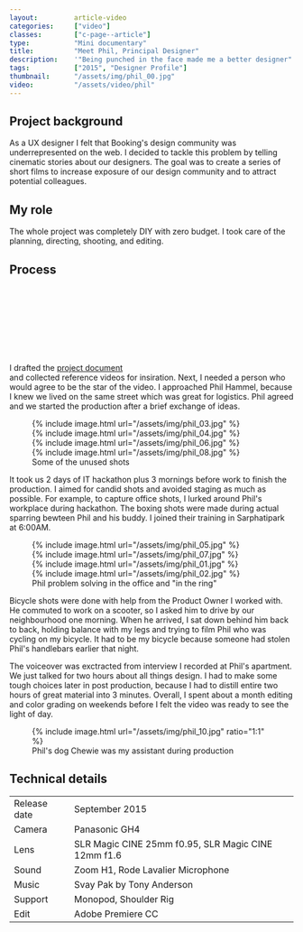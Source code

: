 ```yaml
---
layout:         article-video
categories:     ["video"]
classes:        ["c-page--article"]
type:           "Mini documentary"
title:          "Meet Phil, Principal Designer"
description:    '"Being punched in the face made me a better designer"'
tags:           ["2015", "Designer Profile"]
thumbnail:      "/assets/img/phil_00.jpg"
video:          "/assets/video/phil"
---
```


## Project background

As a UX designer I felt that Booking's design community was underrepresented on the web. I decided to tackle this problem by telling cinematic stories about our designers. The goal was to create a series of short films to increase exposure of our design community and to attract potential colleagues. 

## My role

The whole project was completely DIY with zero budget. I took care of the planning, directing, shooting, and editing.

## Process

I drafted the <a target="blank" class="c-link  c-hint--top" aria-label="View on Google Drive" href="https://docs.google.com/document/d/1VaXLC9Ac6jkPJxqaDmMtRdnnHKNYSqC_tSeJ8eZbHPw/edit?usp=sharing">project document<svg class="o-icon  c-icon--external"><use xlink:href="#external"></use></svg></a> and collected reference videos for insiration. Next, I needed a person who would agree to be the star of the video. I approached Phil Hammel, because I knew we lived on the same street which was great for logistics. Phil agreed and we started the production after a brief exchange of ideas.

<figure class="c-figure">
  <div class="o-grid  o-grid--s">
    <div class="o-grid__item  c-figure__item  u-1/2@s">
      {% include image.html url="/assets/img/phil_03.jpg" %}
    </div>
    <div class="o-grid__item  c-figure__item  u-1/2@s">
      {% include image.html url="/assets/img/phil_04.jpg" %}
    </div>
    <div class="o-grid__item  c-figure__item  u-1/2@s">
      {% include image.html url="/assets/img/phil_06.jpg" %}
    </div>
    <div class="o-grid__item  c-figure__item  u-1/2@s">
      {% include image.html url="/assets/img/phil_08.jpg" %}
    </div>
  </div>
  <figcaption class="c-figure__caption">Some of the unused shots</figcaption>
</figure>

It took us 2 days of IT hackathon plus 3 mornings before work to finish the production. I aimed for candid shots and avoided staging as much as possible. For example, to capture office shots, I lurked around Phil's workplace during hackathon. The boxing shots were made during actual sparring bewteen Phil and his buddy. I joined their training in Sarphatipark at 6:00AM. 

<figure class="c-figure">
  <div class="o-grid  o-grid--s">
    <div class="o-grid__item  c-figure__item  u-1/2@s">
      {% include image.html url="/assets/img/phil_05.jpg" %}
    </div>
    <div class="o-grid__item  c-figure__item  u-1/2@s">
      {% include image.html url="/assets/img/phil_07.jpg" %}
    </div>
    <div class="o-grid__item  c-figure__item  u-1/2@s">
      {% include image.html url="/assets/img/phil_01.jpg" %}
    </div>
    <div class="o-grid__item  c-figure__item   u-1/2@s">
      {% include image.html url="/assets/img/phil_02.jpg" %}
    </div>
  </div>
    <figcaption class="c-figure__caption">Phil problem solving in the office and "in the ring"</figcaption>
</figure>

Bicycle shots were done with help from the Product Owner I worked with. He commuted to work on a scooter, so I asked him to drive by our neighbourhood one morning. When he arrived, I sat down behind him back to back, holding balance with my legs and trying to film Phil who was cycling on my bicycle. It had to be my bicycle because someone had stolen Phil's handlebars earlier that night.

The voiceover was exctracted from interview I recorded at Phil's apartment. We just talked for two hours about all things design. I had to make some tough choices later in post production, because I had to distill entire two hours of great material into 3 minutes. Overall, I spent about a month editing and color grading on weekends before I felt the video was ready to see the light of day.


<figure class="c-figure  c-figure--inline">
  {% include image.html url="/assets/img/phil_10.jpg" ratio="1:1" %}
  <figcaption class="c-figure__caption">Phil's dog Chewie was my assistant during production</figcaption>
</figure>

## Technical details

<table class="c-exif" cellspacing="0">
  <tr>
      <td class="c-exif__cell  c-exif__cell--key">Release date</td>
      <td class="c-exif__cell  c-exif__cell--value">September 2015</td>
    </tr>
  <tr>
    <td class="c-exif__cell  c-exif__cell--key">Camera</td>
    <td class="c-exif__cell  c-exif__cell--value">Panasonic GH4</td>
  </tr>
    <tr>
      <td class="c-exif__cell  c-exif__cell--key">Lens</td>
      <td class="c-exif__cell  c-exif__cell--value">SLR Magic CINE 25mm f0.95, SLR Magic CINE 12mm f1.6</td>
    </tr>
    <tr>
      <td class="c-exif__cell  c-exif__cell--key">Sound</td>
      <td class="c-exif__cell  c-exif__cell--value">Zoom H1, Rode Lavalier Microphone</td>
    </tr>
    <tr>
      <td class="c-exif__cell  c-exif__cell--key">Music</td>
      <td class="c-exif__cell  c-exif__cell--value">Svay Pak by Tony Anderson</td>
    </tr>
    <tr>
      <td class="c-exif__cell  c-exif__cell--key">Support</td>
      <td class="c-exif__cell  c-exif__cell--value">Monopod, Shoulder Rig</td>
    </tr>
    <tr>
      <td class="c-exif__cell  c-exif__cell--key">Edit</td>
      <td class="c-exif__cell  c-exif__cell--value">Adobe Premiere CC</td>
    </tr>
</table>











